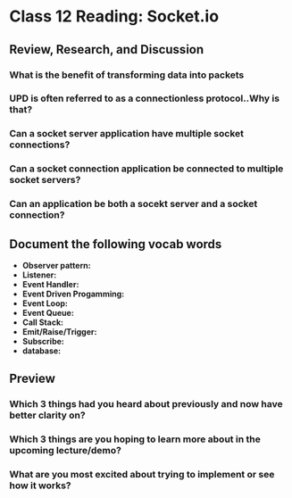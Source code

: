 # Class 12 Reading: Socket.io

## Review, Research, and Discussion

### What is the benefit of transforming data into packets

### UPD is often referred to as a connectionless protocol..Why is that?

### Can a socket server application have multiple socket connections?

### Can a socket connection application be connected to multiple socket servers?

### Can an application be both a socekt server and a socket connection?

## Document the following vocab words

- **Observer pattern:**
- **Listener:**
- **Event Handler:**
- **Event Driven Progamming:**
- **Event Loop:**
- **Event Queue:**
- **Call Stack:**
- **Emit/Raise/Trigger:**
- **Subscribe:**
- **database:**

## Preview

### Which 3 things had you heard about previously and now have better clarity on?

### Which 3 things are you hoping to learn more about in the upcoming lecture/demo?

### What are you most excited about trying to implement or see how it works?
